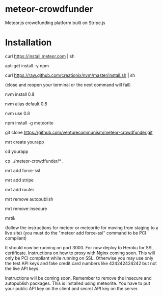 meteor-crowdfunder
==================

Meteor.js crowdfunding platform built on Stripe.js

Installation
==================

curl https://install.meteor.com | sh

apt-get install -y npm

curl https://raw.github.com/creationix/nvm/master/install.sh | sh

(close and reopen your terminal or the next command will fail)

nvm install 0.8

nvm alias default 0.8

nvm use 0.8

npm install -g meteorite



git clone https://github.com/venturecommunism/meteor-crowdfunder.git

mrt create yourapp

cd yourapp

cp ../meteor-crowdfunder/* .

mrt add force-ssl

mrt add stripe

mrt add router

mrt remove autopublish

mrt remove insecure

mrt&

(follow the instructions for meteor or meteorite for moving from staging to a live site)
(you must do the "meteor add force-ssl" command to be PCI compliant)

It should now be running on port 3000. For now deploy to Heroku for SSL certificate. Instructions on how to proxy with Nginx coming soon. This will only be PCI compliant while running on SSL. Otherwise you may use only the test API keys and fake credit card numbers like 424242424242 but not the live API keys.

Instructions will be coming soon. Remember to remove the insecure and autopublish packages. This is installed using meteorite. You have to put your public API key on the client and secret API key on the server.
